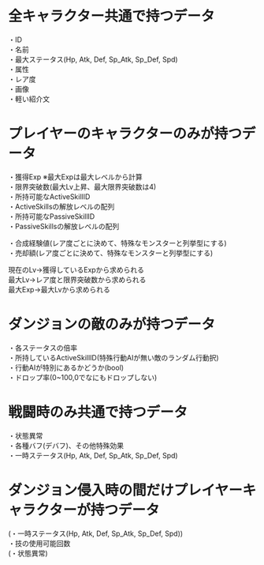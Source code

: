 # 全キャラクター共通で持つデータ

・ID  
・名前  
・最大ステータス(Hp, Atk, Def, Sp_Atk, Sp_Def, Spd)  
・属性  
・レア度  
・画像  
・軽い紹介文  

# プレイヤーのキャラクターのみが持つデータ

・獲得Exp ※最大Expは最大レベルから計算  
・限界突破数(最大Lv上昇、最大限界突破数は4)  
・所持可能なActiveSkillID  
・ActiveSkillsの解放レベルの配列  
・所持可能なPassiveSkillID  
・PassiveSkillsの解放レベルの配列  

・合成経験値(レア度ごとに決めて、特殊なモンスターと列挙型にする)  
・売却額(レア度ごとに決めて、特殊なモンスターと列挙型にする)  

現在のLv→獲得しているExpから求められる  
最大Lv→レア度と限界突破数から求められる  
最大Exp→最大Lvから求められる  

# ダンジョンの敵のみが持つデータ

・各ステータスの倍率  
・所持しているActiveSkillID(特殊行動AIが無い敵のランダム行動択)  
・行動AIが特別にあるかどうか(bool)  
・ドロップ率(0~100,0でなにもドロップしない)  

# 戦闘時のみ共通で持つデータ

・状態異常  
・各種バフ(デバフ)、その他特殊効果  
・一時ステータス(Hp, Atk, Def, Sp_Atk, Sp_Def, Spd)  

# ダンジョン侵入時の間だけプレイヤーキャラクターが持つデータ

(・一時ステータス(Hp, Atk, Def, Sp_Atk, Sp_Def, Spd))  
・技の使用可能回数  
(・状態異常)
